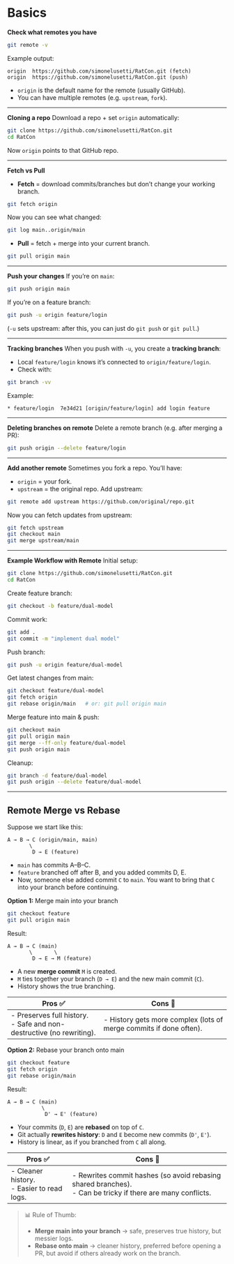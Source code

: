 # Basics

**Check what remotes you have**
```bash
git remote -v
```
Example output:
```
origin  https://github.com/simonelusetti/RatCon.git (fetch)
origin  https://github.com/simonelusetti/RatCon.git (push)
```
- `origin` is the default name for the remote (usually GitHub).
- You can have multiple remotes (e.g. `upstream`, `fork`).

---

**Cloning a repo**
Download a repo + set `origin` automatically:
```bash
git clone https://github.com/simonelusetti/RatCon.git
cd RatCon
```
Now `origin` points to that GitHub repo.

---

**Fetch vs Pull**
- **Fetch** = download commits/branches but don’t change your working branch.
```bash
git fetch origin
```
Now you can see what changed:
```bash
git log main..origin/main
```
- **Pull** = fetch + merge into your current branch.
```bash
git pull origin main
```

---

**Push your changes**
If you’re on `main`:
```bash
git push origin main
```
If you’re on a feature branch:
```bash
git push -u origin feature/login
```
(`-u` sets upstream: after this, you can just do `git push` or `git pull`.)

---

**Tracking branches**
When you push with `-u`, you create a **tracking branch**:
- Local `feature/login` knows it’s connected to `origin/feature/login`.
- Check with:
```bash
git branch -vv
```
Example:
```
* feature/login  7e34d21 [origin/feature/login] add login feature
```

---

**Deleting branches on remote**
Delete a remote branch (e.g. after merging a PR):
```bash
git push origin --delete feature/login
```
---

**Add another remote**
Sometimes you fork a repo. You’ll have:
- `origin` = your fork.    
- `upstream` = the original repo.
Add upstream:
```bash
git remote add upstream https://github.com/original/repo.git
```
Now you can fetch updates from upstream:
```bash
git fetch upstream
git checkout main
git merge upstream/main
```

---

**Example Workflow with Remote**
Initial setup:
```bash
git clone https://github.com/simonelusetti/RatCon.git
cd RatCon
```
Create feature branch:
```bash
git checkout -b feature/dual-model
```
Commit work:
```bash
git add .
git commit -m "implement dual model"
```
Push branch:
```bash
git push -u origin feature/dual-model
```
Get latest changes from main:
```bash
git checkout feature/dual-model
git fetch origin
git rebase origin/main   # or: git pull origin main
```
Merge feature into main & push:
```bash
git checkout main
git pull origin main
git merge --ff-only feature/dual-model
git push origin main
```
Cleanup:
```bash
git branch -d feature/dual-model
git push origin --delete feature/dual-model
```

---
## Remote Merge vs Rebase
Suppose we start like this:
```
A → B → C (origin/main, main)
       \
        D → E (feature)
```
- `main` has commits A–B–C.
- `feature` branched off after B, and you added commits D, E.
- Now, someone else added commit `C` to `main`.
You want to bring that `C` into your branch before continuing.
 
 **Option 1:** Merge main into your branch
```bash
git checkout feature
git pull origin main
```
Result:
```
A → B → C (main)
       \       \
        D → E → M (feature)
```
- A new **merge commit** `M` is created.
- `M` ties together your branch (`D → E`) and the new main commit (`C`).
- History shows the true branching.

| Pros ✅                                                                  | Cons 🚫                                                            |
| ----------------------------------------------------------------------- | ------------------------------------------------------------------ |
| - Preserves full history.<br>- Safe and non-destructive (no rewriting). | - History gets more complex (lots of merge commits if done often). |
**Option 2:** Rebase your branch onto main
```bash
git checkout feature
git fetch origin
git rebase origin/main
```
Result:
```
A → B → C (main)
           \
            D' → E' (feature)
```
- Your commits (`D`, `E`) are **rebased** on top of `C`.
- Git actually **rewrites history**: `D` and `E` become new commits (`D'`, `E'`).
- History is linear, as if you branched from `C` all along.


| Pros ✅                                       | Cons 🚫                                                                                                       |
| -------------------------------------------- | ------------------------------------------------------------------------------------------------------------- |
| - Cleaner history.<br>- Easier to read logs. | - Rewrites commit hashes (so avoid rebasing shared branches).<br>- Can be tricky if there are many conflicts. |
>📊 Rule of Thumb:
>- **Merge main into your branch** → safe, preserves true history, but messier logs.
>- **Rebase onto main** → cleaner history, preferred before opening a PR, but avoid if others already work on the branch.

